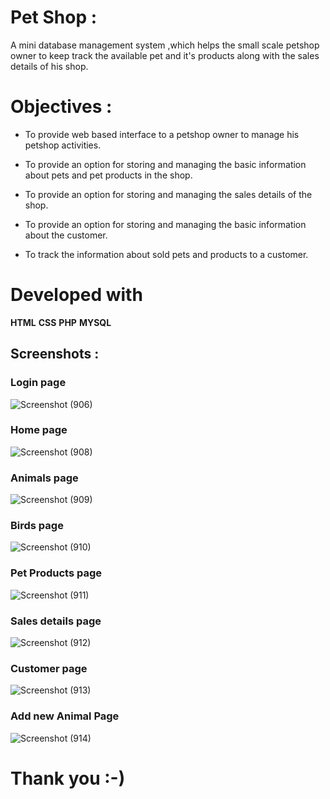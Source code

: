 # **Pet Shop** : 
A mini database management system ,which helps the small scale petshop owner to keep track the available pet and it's products along with the sales details of his shop.

# Objectives :
* To provide web based interface to a petshop owner to manage his petshop activities.

* To provide an option for storing and managing the basic information about pets and pet products in the shop.

* To provide an option for storing and managing the sales details of the shop.

* To provide an option for storing and managing the basic information about the customer.

* To track the information about sold pets and products to a customer.

# Developed with 

 **HTML**  **CSS**   **PHP**   **MYSQL**


## Screenshots :
### Login page
![Screenshot (906)](https://user-images.githubusercontent.com/103052725/161815948-c585febf-4cdc-4734-8ea5-169eb3621bb4.png)


   

### Home page
  
  ![Screenshot (908)](https://user-images.githubusercontent.com/103052725/161816092-8291c7ed-ff8a-4c24-95e6-1791f84e8272.png)


### Animals page
   
   ![Screenshot (909)](https://user-images.githubusercontent.com/103052725/161816191-5be0fa7d-5156-4389-ab69-9cc680cbe9e5.png)


### Birds page

  ![Screenshot (910)](https://user-images.githubusercontent.com/103052725/161816268-7e12cdc6-6f15-4d5f-a7cd-951661302de2.png)


### Pet Products page

 ![Screenshot (911)](https://user-images.githubusercontent.com/103052725/161816389-63089a46-31ba-400f-8bda-e7a8211fcee4.png)


### Sales details page 

 ![Screenshot (912)](https://user-images.githubusercontent.com/103052725/161816486-c0bfe6e3-1674-4de6-a4b0-6b418bea99a3.png)


### Customer page

  ![Screenshot (913)](https://user-images.githubusercontent.com/103052725/161816592-b0811a57-b05c-4bda-8e19-6cc3e948d0aa.png)


### Add new Animal Page
  
  ![Screenshot (914)](https://user-images.githubusercontent.com/103052725/161816700-ecd96004-b38f-41d4-801e-4b7206bd2c43.png)




# Thank you  :-)   
